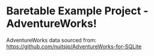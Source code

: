 # Baretable Example Project - AdventureWorks!

AdventureWorks data sourced from: https://github.com/nuitsjp/AdventureWorks-for-SQLite